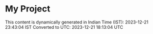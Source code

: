 # My Project

This content is dynamically generated in Indian Time (IST): 2023-12-21 23:43:04 IST
Converted to UTC: 2023-12-21 18:13:04 UTC
